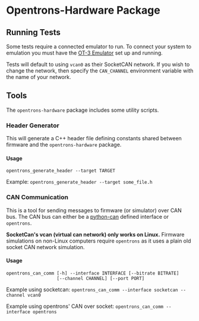 # Opentrons-Hardware Package

## Running Tests

Some tests require a connected emulator to run. To connect your system to emulation
you must have the [OT-3 Emulator](https://github.com/Opentrons/ot3-emulator) set up
and running.

Tests will default to using `vcan0` as their SocketCAN network. If you wish to change
the network, then specify the `CAN_CHANNEL` environment variable with the name of
your network.

## Tools

The `opentrons-hardware` package includes some utility scripts.

### Header Generator

This will generate a C++ header file defining constants shared between firmware and the `opentrons-hardware` package.

#### Usage

```
opentrons_generate_header --target TARGET
```

Example: `opentrons_generate_header --target some_file.h`

### CAN Communication

This is a tool for sending messages to firmware (or simulator) over CAN bus. The CAN bus can either be a [python-can](https://python-can.readthedocs.io/en/master/interfaces.html) defined interface or `opentrons`.

**SocketCan's vcan (virtual can network) only works on Linux.** Firmware simulations on non-Linux computers require `opentrons` as it uses a plain old socket CAN network simulation.

#### Usage

```
opentrons_can_comm [-h] --interface INTERFACE [--bitrate BITRATE]
                   [--channel CHANNEL] [--port PORT]
```

Example using socketcan: `opentrons_can_comm --interface socketcan --channel vcan0`

Example using opentrons' CAN over socket: `opentrons_can_comm --interface opentrons`
